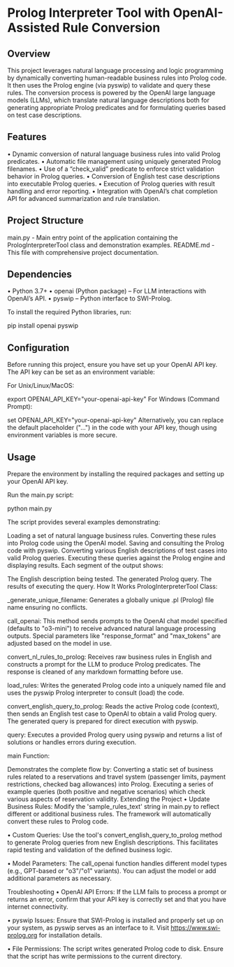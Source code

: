 # Prolog Interpreter Tool with OpenAI-Assisted Rule Conversion

## Overview
This project leverages natural language processing and logic programming by dynamically converting human-readable business rules into Prolog code. It then uses the Prolog engine (via pyswip) to validate and query these rules. The conversion process is powered by the OpenAI large language models (LLMs), which translate natural language descriptions both for generating appropriate Prolog predicates and for formulating queries based on test case descriptions.

## Features
• Dynamic conversion of natural language business rules into valid Prolog predicates.
• Automatic file management using uniquely generated Prolog filenames.
• Use of a “check_valid” predicate to enforce strict validation behavior in Prolog queries.
• Conversion of English test case descriptions into executable Prolog queries.
• Execution of Prolog queries with result handling and error reporting.
• Integration with OpenAI’s chat completion API for advanced summarization and rule translation.

## Project Structure
main.py        - Main entry point of the application containing the PrologInterpreterTool class and demonstration examples.
README.md      - This file with comprehensive project documentation.

## Dependencies
• Python 3.7+
• openai (Python package) – For LLM interactions with OpenAI’s API.
• pyswip – Python interface to SWI-Prolog.

To install the required Python libraries, run:

pip install openai pyswip

## Configuration
Before running this project, ensure you have set up your OpenAI API key. The API key can be set as an environment variable:

For Unix/Linux/MacOS:

export OPENAI_API_KEY="your-openai-api-key"
For Windows (Command Prompt):

set OPENAI_API_KEY="your-openai-api-key"
Alternatively, you can replace the default placeholder ("...") in the code with your API key, though using environment variables is more secure.

## Usage
Prepare the environment by installing the required packages and setting up your OpenAI API key.

Run the main.py script:

 python main.py
 
The script provides several examples demonstrating:

Loading a set of natural language business rules.
Converting these rules into Prolog code using the OpenAI model.
Saving and consulting the Prolog code with pyswip.
Converting various English descriptions of test cases into valid Prolog queries.
Executing these queries against the Prolog engine and displaying results.
Each segment of the output shows:

The English description being tested.
The generated Prolog query.
The results of executing the query.
How It Works
PrologInterpreterTool Class:

_generate_unique_filename:
Generates a globally unique .pl (Prolog) file name ensuring no conflicts.

call_openai:
This method sends prompts to the OpenAI chat model specified (defaults to "o3-mini") to receive advanced natural language processing outputs. Special parameters like "response_format" and "max_tokens" are adjusted based on the model in use.

convert_nl_rules_to_prolog:
Receives raw business rules in English and constructs a prompt for the LLM to produce Prolog predicates. The response is cleaned of any markdown formatting before use.

load_rules:
Writes the generated Prolog code into a uniquely named file and uses the pyswip Prolog interpreter to consult (load) the code.

convert_english_query_to_prolog:
Reads the active Prolog code (context), then sends an English test case to OpenAI to obtain a valid Prolog query. The generated query is prepared for direct execution with pyswip.

query:
Executes a provided Prolog query using pyswip and returns a list of solutions or handles errors during execution.

main Function:

Demonstrates the complete flow by:
Converting a static set of business rules related to a reservations and travel system (passenger limits, payment restrictions, checked bag allowances) into Prolog.
Executing a series of example queries (both positive and negative scenarios) which check various aspects of reservation validity.
Extending the Project
• Update Business Rules:
Modify the 'sample_rules_text' string in main.py to reflect different or additional business rules. The framework will automatically convert these rules to Prolog code.

• Custom Queries:
Use the tool's convert_english_query_to_prolog method to generate Prolog queries from new English descriptions. This facilitates rapid testing and validation of the defined business logic.

• Model Parameters:
The call_openai function handles different model types (e.g., GPT-based or "o3"/"o1" variants). You can adjust the model or add additional parameters as necessary.

Troubleshooting
• OpenAI API Errors:
If the LLM fails to process a prompt or returns an error, confirm that your API key is correctly set and that you have internet connectivity.

• pyswip Issues:
Ensure that SWI-Prolog is installed and properly set up on your system, as pyswip serves as an interface to it. Visit https://www.swi-prolog.org for installation details.

• File Permissions:
The script writes generated Prolog code to disk. Ensure that the script has write permissions to the current directory.
